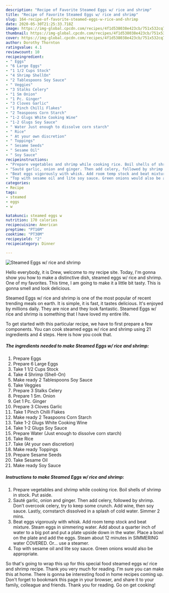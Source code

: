 ```yaml
---
description: "Recipe of Favorite Steamed Eggs w/ rice and shrimp"
title: "Recipe of Favorite Steamed Eggs w/ rice and shrimp"
slug: 164-recipe-of-favorite-steamed-eggs-w-rice-and-shrimp
date: 2020-05-30T21:25:33.718Z
image: https://img-global.cpcdn.com/recipes/4f1d538038e423cb/751x532cq70/steamed-eggs-w-rice-and-shrimp-recipe-main-photo.jpg
thumbnail: https://img-global.cpcdn.com/recipes/4f1d538038e423cb/751x532cq70/steamed-eggs-w-rice-and-shrimp-recipe-main-photo.jpg
cover: https://img-global.cpcdn.com/recipes/4f1d538038e423cb/751x532cq70/steamed-eggs-w-rice-and-shrimp-recipe-main-photo.jpg
author: Dorothy Thornton
ratingvalue: 4.1
reviewcount: 10
recipeingredient:
- " Eggs"
- "6 Large Eggs"
- "1 1/2 Cups Stock"
- "4 Shrimp ShellOn"
- "2 Tablespoons Soy Sauce"
- " Veggies"
- "3 Stalks Celery"
- "1 Sm Onion"
- "1 Pc. Ginger"
- "3 Cloves Garlic"
- "1 Pinch Chilli Flakes"
- "2 Teaspoons Corn Starch"
- "1-2 Glugs White Cooking Wine"
- "1-2 Glugs Soy Sauce"
- " Water Just enough to dissolve corn starch"
- " Rice"
- " At your own discretion"
- " Toppings"
- " Sesame Seeds"
- " Sesame Oil"
- " Soy Sauce"
recipeinstructions:
- "Prepare vegetables and shrimp while cooking rice. Boil shells of shrimp in stock. Put aside."
- "Sauté garlic, onion and ginger. Then add celery, followed by shrimp. Don’t overcook celery, try to keep some crunch. Add wine, then soy sauce. Lastly, cornstarch dissolved in a splash of cold water. Simmer 2 mins."
- "Beat eggs vigorously with whisk. Add room temp stock and beat mixture. Steam eggs in simmering water. Add about a quarter inch of water to a big pot and put a plate upside down in the water. Place a bowl on the plate and add the eggs. Steam about 12 minutes in SIMMERING water COVERED. Or... use a steamer."
- "Top with sesame oil and lite soy sauce. Green onions would also be appropriate."
categories:
- Recipe
tags:
- steamed
- eggs
- w

katakunci: steamed eggs w 
nutrition: 170 calories
recipecuisine: American
preptime: "PT16M"
cooktime: "PT30M"
recipeyield: "2"
recipecategory: Dinner

---
```



![Steamed Eggs w/ rice and shrimp](https://img-global.cpcdn.com/recipes/4f1d538038e423cb/751x532cq70/steamed-eggs-w-rice-and-shrimp-recipe-main-photo.jpg)

Hello everybody, it is Drew, welcome to my recipe site. Today, I'm gonna show you how to make a distinctive dish, steamed eggs w/ rice and shrimp. One of my favorites. This time, I am going to make it a little bit tasty. This is gonna smell and look delicious.



Steamed Eggs w/ rice and shrimp is one of the most popular of recent trending meals on earth. It is simple, it is fast, it tastes delicious. It's enjoyed by millions daily. They are nice and they look fantastic. Steamed Eggs w/ rice and shrimp is something that I have loved my entire life.


To get started with this particular recipe, we have to first prepare a few components. You can cook steamed eggs w/ rice and shrimp using 21 ingredients and 4 steps. Here is how you cook that.

<!--inarticleads1-->

##### The ingredients needed to make Steamed Eggs w/ rice and shrimp:

1. Prepare  Eggs
1. Prepare 6 Large Eggs
1. Take 1 1/2 Cups Stock
1. Take 4 Shrimp (Shell-On)
1. Make ready 2 Tablespoons Soy Sauce
1. Take  Veggies
1. Prepare 3 Stalks Celery
1. Prepare 1 Sm. Onion
1. Get 1 Pc. Ginger
1. Prepare 3 Cloves Garlic
1. Take 1 Pinch Chilli Flakes
1. Make ready 2 Teaspoons Corn Starch
1. Take 1-2 Glugs White Cooking Wine
1. Take 1-2 Glugs Soy Sauce
1. Prepare  Water (Just enough to dissolve corn starch)
1. Take  Rice
1. Take  (At your own discretion)
1. Make ready  Toppings
1. Prepare  Sesame Seeds
1. Take  Sesame Oil
1. Make ready  Soy Sauce




<!--inarticleads2-->

##### Instructions to make Steamed Eggs w/ rice and shrimp:

1. Prepare vegetables and shrimp while cooking rice. Boil shells of shrimp in stock. Put aside.
1. Sauté garlic, onion and ginger. Then add celery, followed by shrimp. Don’t overcook celery, try to keep some crunch. Add wine, then soy sauce. Lastly, cornstarch dissolved in a splash of cold water. Simmer 2 mins.
1. Beat eggs vigorously with whisk. Add room temp stock and beat mixture. Steam eggs in simmering water. Add about a quarter inch of water to a big pot and put a plate upside down in the water. Place a bowl on the plate and add the eggs. Steam about 12 minutes in SIMMERING water COVERED. Or... use a steamer.
1. Top with sesame oil and lite soy sauce. Green onions would also be appropriate.




So that's going to wrap this up for this special food steamed eggs w/ rice and shrimp recipe. Thank you very much for reading. I'm sure you can make this at home. There is gonna be interesting food in home recipes coming up. Don't forget to bookmark this page in your browser, and share it to your family, colleague and friends. Thank you for reading. Go on get cooking!
